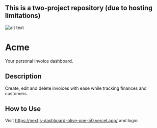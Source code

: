 ## This is a two-project repository (due to hosting limitations)

![alt text](https://github.com/jjacobwow3/nextjs-dashboard/blob/master/public/opengraph-image.png)
# Acme

Your personal invoice dashboard.
## Description

Create, edit and delete invoices with ease while tracking finances and customers.
## How to Use

Visit https://nextjs-dashboard-olive-one-50.vercel.app/ and login.
